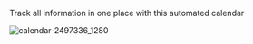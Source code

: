 Track all information in one place with this automated calendar

![calendar-2497336_1280](https://user-images.githubusercontent.com/40930161/77258458-b8143a80-6c48-11ea-85f5-013482321d88.png)

